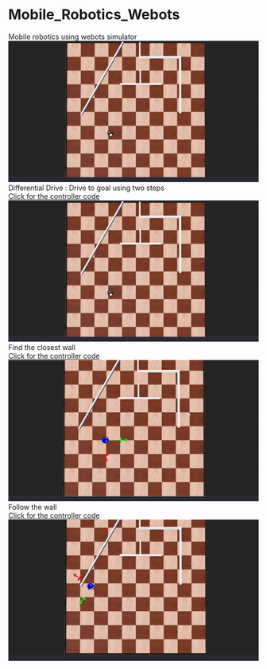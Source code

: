 # Mobile_Robotics_Webots
Mobile robotics using webots simulator\
![Alt Text](Documentation/Images/diff_drive.gif)
  Differential Drive : Drive to goal using two steps\
  [Click for the controller code](module2_assignment/controllers/diff_drive/diff_drive.py)\
![Alt Text](Documentation/Images/diff_drive.gif)\
  Find the closest wall\
   [Click for the controller code](module2_assignment/controllers/closest_point/closest_point.py)\
![Alt Text](Documentation/Images/closest_point.gif)\
  Follow the wall\
   [Click for the controller code](module2_assignment/controllers/wall_following/wall_following.py) \
![Alt Text](Documentation/Images/wall_following.gif)

